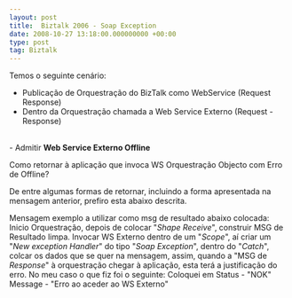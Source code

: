 ```yaml
---
layout: post
title:  Biztalk 2006 - Soap Exception
date: 2008-10-27 13:18:00.000000000 +00:00
type: post
tag: Biztalk
---
```


Temos o seguinte cenário:
- Publicação de Orquestração do BizTalk como WebService (Request Response)
- Dentro da Orquestração chamada a Web Service Externo (Request - Response)
<br />
- Admitir <strong>Web Service Externo Offline</strong>

Como retornar à aplicação que invoca WS Orquestração Objecto com Erro de Offline?

De entre algumas formas de retornar, incluindo a forma apresentada na mensagem anterior, prefiro esta abaixo descrita.

Mensagem exemplo a utilizar como msg de resultado abaixo colocada:
Inicio Orquestração, depois de colocar "<em>Shape Receive</em>", construir MSG de Resultado limpa.
Invocar WS Externo dentro de um "<em>Scope</em>", aí criar um "<em>New exception Handler</em>" do tipo "<em>Soap Exception</em>", dentro do "<em>Catch</em>", colcar os dados que se quer na mensagem, assim, quando a "MSG de <em>Response</em>" à orquestração chegar à aplicação, esta terá a justificação do erro. No meu caso o que fiz foi o seguinte:
Coloquei em Status - "NOK"<br />Message - "Erro ao aceder ao WS Externo"
